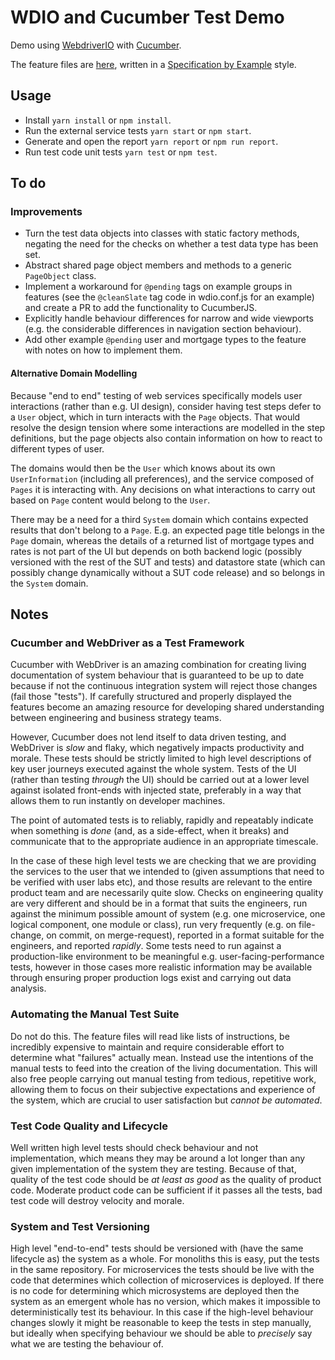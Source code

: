 # WDIO and Cucumber Test Demo

Demo using [WebdriverIO](https://webdriver.io/) with [Cucumber](https://cucumber.io/).

The feature files are [here](src/features), written in a [Specification by Example](https://gojko.net/books/specification-by-example/) style.


## Usage

 * Install `yarn install` or `npm install`.
 * Run the external service tests `yarn start` or `npm start`.
 * Generate and open the report `yarn report` or `npm run report`.
 * Run test code unit tests `yarn test` or `npm test`.


## To do

### Improvements

  * Turn the test data objects into classes with static factory methods, negating the need for the checks on whether a test data type has been set.
  * Abstract shared page object members and methods to a generic `PageObject` class.
  * Implement a workaround for `@pending` tags on example groups in features (see the `@cleanSlate` tag code in wdio.conf.js for an example) and create a PR to add the functionality to CucumberJS.
  * Explicitly handle behaviour differences for narrow and wide viewports (e.g. the considerable differences in navigation section behaviour).
  * Add other example `@pending` user and mortgage types to the feature with notes on how to implement them.

#### Alternative Domain Modelling

Because "end to end" testing of web services specifically models user interactions (rather than e.g. UI design), consider having test steps defer to a `User` object, which in turn interacts with the `Page` objects. That would resolve the design tension where some interactions are modelled in the step definitions, but the page objects also contain information on how to react to different types of user.

The domains would then be the `User` which knows about its own `UserInformation` (including all preferences), and the service composed of `Pages` it is interacting with. Any decisions on what interactions to carry out based on `Page` content would belong to the `User`.

There may be a need for a third `System` domain which contains expected results that don't belong to a `Page`. E.g. an expected page title belongs in the `Page` domain, whereas the details of a returned list of mortgage types and rates is not part of the UI but depends on both backend logic (possibly versioned with the rest of the SUT and tests) and datastore state (which can possibly change dynamically without a SUT code release) and so belongs in the `System` domain.


## Notes

### Cucumber and WebDriver as a Test Framework

Cucumber with WebDriver is an amazing combination for creating living documentation of system behaviour that is guaranteed to be up to date because if not the continuous integration system will reject those changes (fail those "tests"). If carefully structured and properly displayed the features become an amazing resource for developing shared understanding between engineering and business strategy teams.

However, Cucumber does not lend itself to data driven testing, and WebDriver is *slow* and flaky, which negatively impacts productivity and morale. These tests should be strictly limited to high level descriptions of key user journeys executed against the whole system. Tests of the UI (rather than testing _through_ the UI) should be carried out at a lower level against isolated front-ends with injected state, preferably in a way that allows them to run instantly on developer machines.

The point of automated tests is to reliably, rapidly and repeatably indicate when something is *done* (and, as a side-effect, when it breaks) and communicate that to the appropriate audience in an appropriate timescale.

In the case of these high level tests we are checking that we are providing the services to the user that we intended to (given assumptions that need to be verified with user labs etc), and those results are relevant to the entire product team and are necessarily quite slow. Checks on engineering quality are very different and should be in a format that suits the engineers, run against the minimum possible amount of system (e.g. one microservice, one logical component, one module or class), run very frequently (e.g. on file-change, on commit, on merge-request), reported in a format suitable for the engineers, and reported *rapidly*. Some tests need to run against a production-like environment to be meaningful e.g. user-facing-performance tests, however in those cases more realistic information may be available through ensuring proper production logs exist and carrying out data analysis.

### Automating the Manual Test Suite

Do not do this. The feature files will read like lists of instructions, be incredibly expensive to maintain and require considerable effort to determine what "failures" actually mean. Instead use the intentions of the manual tests to feed into the creation of the living documentation. This will also free people carrying out manual testing from tedious, repetitive work, allowing them to focus on their subjective expectations and experience of the system, which are crucial to user satisfaction but _cannot be automated_.

### Test Code Quality and Lifecycle

Well written high level tests should check behaviour and not implementation, which means they may be around a lot longer than any given implementation of the system they are testing. Because of that, quality of the test code should be _at least as good_ as the quality of product code. Moderate product code can be sufficient if it passes all the tests, bad test code will destroy velocity and morale.

### System and Test Versioning

High level "end-to-end" tests should be versioned with (have the same lifecycle as) the system as a whole. For monoliths this is easy, put the tests in the same repository. For microservices the tests should be live with the code that determines which collection of microservices is deployed. If there is no code for determining which microsystems are deployed then the system as an emergent whole has no version, which makes it impossible to deterministically test its behaviour. In this case if the high-level behaviour changes slowly it might be reasonable to keep the tests in step manually, but ideally when specifying behaviour we should be able to _precisely_ say what we are testing the behaviour of.
